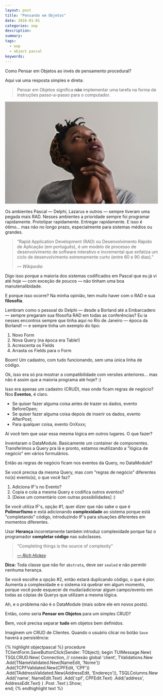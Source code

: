 ```yaml
---
layout: post
title: "Pensando em Objetos"
date: 2016-01-01
categories: oop
description:
summary: 
tags:
  - oop
  - object pascal
keywords:
---
```


Como Pensar em Objetos ao invés de pensamento procedural?

Aqui vai uma resposta simples e direta:

> Pensar em Objetos significa **não** implementar uma tarefa na forma de instruções passo-a-passo para o computador.

<!--more-->

![Pensando](/images/photo-thinking.jpg)

Os ambientes Pascal — Delphi, Lazarus e outros — sempre tiveram uma pegada mais RAD.
Nesses ambientes a prioridade sempre foi programar rapidamente. Prototipar rapidamente.
Entregar rapidamente. E isso é ótimo... mas não no longo prazo, especialmente para sistemas
médios ou grandes.

<blockquote>
  <p>
    “Rapid Application Development (RAD) ou Desenvolvimento Rápido de Aplicação (em português), 
    é um modelo de processo de desenvolvimento de software interativo e incremental que enfatiza 
    um ciclo de desenvolvimento extremamente curto (entre 60 e 90 dias).”
  </p>
  <footer><cite title="Wikipedia">— Wikipedia</cite></footer>
</blockquote>

Digo isso porque a maioria dos sistemas codificados em Pascal que eu já vi até hoje — com 
exceção de poucos — não tinham uma boa manutenalibidade.

E porque isso ocorre? Na minha opinião, tem muito haver com o RAD e sua __filosofia__.

Lembram como o pessoal do Delphi — desde a Borland até a Embarcadero — sempre pregaram sua filosofia RAD em todas as conferências?
Eu ia nesses encontros sempre que tinha aqui no Rio de Janeiro — época da Borland! — e sempre tinha um exemplo do tipo:

  1. Novo Form
  2. Nova Query (na época era Table!)
  3. Acrescenta os Fields
  4. Arrasta os Fields para o Form
  
Boom! Um cadastro, com tudo funcionando, sem uma única linha de código.

Ok, isso era só pra mostrar a compatibilidade com versões anteriores... mas não é assim que a maioria programa até hoje? :)

Isso era apenas um cadastro (CRUD), mas onde ficam regras de negócio? Nos __Eventos__, é claro.

  * Se quiser fazer alguma coisa antes de trazer os dados, evento BeforeOpen;
  * Se quiser fazer alguma coisa depois de inserir os dados, evento AfterPost;
  * Para qualquer coisa, evento OnXxxx;
  
Aí você tem que usar essa mesma lógica em outros lugares. O que fazer?

Inventaram o DataModule. Basicamente um container de componentes. 
Transferimos a Query pra lá e pronto, estamos reutilizando a "lógica de negócio" em vários formulários.

Então as regras de negócio ficam nos eventos da Query, no DataModule?

Se você precisa da mesma Query, mas com "regras de negócio" diferentes no(s) evento(s), o que você faz?

  1. Adiciona IF's no Evento?
  2. Copia e cola a mesma Query e codifica outros eventos?
  3. [Deixe um comentário com outras possibilidades] :)

Se você utiliza IF's, opção #1, quer dizer que não sabe o que é **Polimorfismo** e está adicionando **complexidade** ao sistema
porque está "completando" código, introduzindo IF's para situações diferentes em momentos diferentes. 

Usar **Herança** incorretamente também introduz complexidade porque faz o programador **completar código** nas subclasses.

<blockquote>
  <p>
    "Completing things is the source of complexity"
  </p>
  <footer><cite title="Wikipedia"><a href="http://www.infoq.com/presentations/Simple-Made-Easy">— Rich Hickey</a></cite></footer>
</blockquote>

**Dica:** Toda classe que não for `abstrata`, deve ser `sealed` e não permitir nenhuma herança.

Se você escolhe a opção #2, então estará duplicando código, o que é pior. Aumenta a complexidade e o sistema irá quebrar em algum momento,
porque você pode esquecer de mudar/adicionar algum campo/evento em todas as cópias de Querys que utilizam a mesma lógica.

Ah, e o problema não é o DataModule (mais sobre ele em novos posts).

Então, como seria **Pensar em Objetos** para um simples CRUD?

Bem, você precisa separar **tudo** em objetos bem definidos.

Imaginem um CRUD de Clientes. Quando o usuário clicar no botão `Save` haverá a persistência: 

{% highlight objectpascal %}
procedure TClientForm.SaveButtonClick(Sender: TObject);
begin
  TUIMessage.New(
    TSQLCRUD.New(
      Connection, // conexão global
      'client',
      TValidations.New
        .Add(TNameValidated.New(NameEdit, 'Nome'))
        .Add(TCPFValidated.New(CPFEdit, 'CPF'))
        .Add(TAddressValidated.New(AddressEdit, 'Endereço')),
      TSQLColumns.New
        .Add('name', NameEdit.Text)
        .Add('cpf', CPFEdit.Text)
        .Add('address', AddressEdit.Text)
    )
    .Post
    .Text
  ).Show;  
end;
{% endhighlight text %}